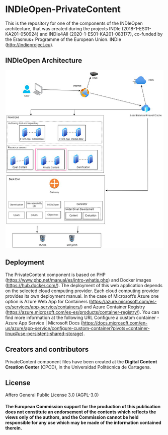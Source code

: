 # INDIeOpen-PrivateContent
This is the repository for one of the components of the INDIeOpen architecture, that was created during the projects INDIe (2018-1-ES01-KA201-050924) and INDIe4All (2020-1-ES01-KA201-083177), co-funded by the Erasmus+ Programme of the European Union. INDIe (http://indieproject.eu).

## INDIeOpen Architecture

<img src="architecture-privatecontent.jpg">

## Deployment

The PrivateContent component is based on PHP (https://www.php.net/manual/es/intro-whatis.php) and Docker images (https://hub.docker.com/). The deployment of this web application depends on the selected cloud computing provider. Each cloud computing provider provides its own deployment manual. In the case of Microsoft’s Azure one option is Azure Web App for Containers (https://azure.microsoft.com/es-es/services/app-service/containers/) and Azure Container Registry (https://azure.microsoft.com/es-es/products/container-registry/). You can find more information at the following URL Configure a custom container - Azure App Service | Microsoft Docs (https://docs.microsoft.com/en-us/azure/app-service/configure-custom-container?pivots=container-linux#use-persistent-shared-storage).

## Creators and contributors

PrivateContent component files have been created at the **Digital Content Creation Center** (CPCD), in the Universidad Politécnica de Cartagena.

## License

Affero General Public License 3.0 (AGPL-3.0)

#### The European Commission support for the production of this publication does not constitute an endorsement of the contents which reflects the views only of the authors, and the Commission cannot be held responsible for any use which may be made of the information contained therein.
